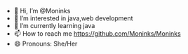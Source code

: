 - 👋 Hi, I’m @Moninks
- 👀 I’m interested in java,web development
- 🌱 I’m currently learning java
- 📫 How to reach me https://github.com/Moninks/Moninks
- 😄 Pronouns: She/Her
  

<!---
Moninks/Moninks is a ✨ special ✨ repository because its `README.md` (this file) appears on your GitHub profile.
You can click the Preview link to take a look at your changes.
--->
